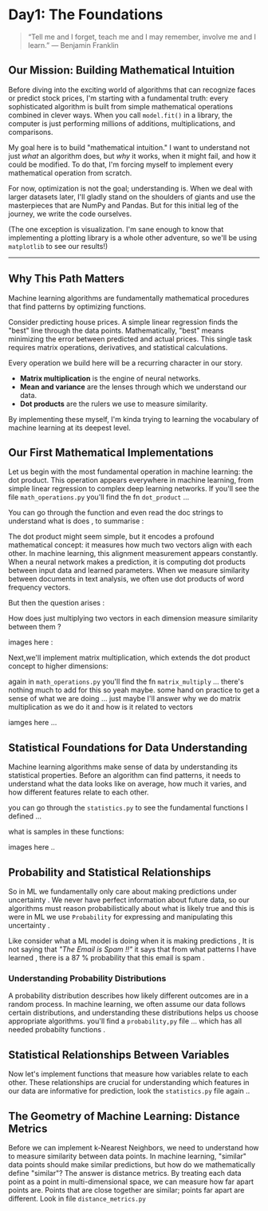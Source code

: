 # Day1: The Foundations

> “Tell me and I forget, teach me and I may remember, involve me and I learn.” — Benjamin Franklin

## Our Mission: Building Mathematical Intuition

Before diving into the exciting world of algorithms that can recognize faces or predict stock prices, I'm starting with a fundamental truth: every sophisticated algorithm is built from simple mathematical operations combined in clever ways. When you call `model.fit()` in a library, the computer is just performing millions of additions, multiplications, and comparisons.

My goal here is to build "mathematical intuition." I want to understand not just _what_ an algorithm does, but _why_ it works, when it might fail, and how it could be modified. To do that, I'm forcing myself to implement every mathematical operation from scratch.

For now, optimization is not the goal; understanding is. When we deal with larger datasets later, I'll gladly stand on the shoulders of giants and use the masterpieces that are NumPy and Pandas. But for this initial leg of the journey, we write the code ourselves.

(The one exception is visualization. I'm sane enough to know that implementing a plotting library is a whole other adventure, so we'll be using `matplotlib` to see our results!)

---

## Why This Path Matters

Machine learning algorithms are fundamentally mathematical procedures that find patterns by optimizing functions.

Consider predicting house prices. A simple linear regression finds the "best" line through the data points. Mathematically, "best" means minimizing the error between predicted and actual prices. This single task requires matrix operations, derivatives, and statistical calculations.

Every operation we build here will be a recurring character in our story.

- **Matrix multiplication** is the engine of neural networks.
- **Mean and variance** are the lenses through which we understand our data.
- **Dot products** are the rulers we use to measure similarity.

By implementing these myself, I'm kinda trying to learning the vocabulary of machine learning at its deepest level.

## Our First Mathematical Implementations

Let us begin with the most fundamental operation in machine learning: the dot product. This operation appears everywhere in machine learning, from simple linear regression to complex deep learning networks. If you'll see the file `math_operations.py` you'll find the fn `dot_product` ...

You can go through the function and even read the doc strings to understand what is does , to summarise :

The dot product might seem simple, but it encodes a profound mathematical concept: it measures how much two vectors align with each other. In machine learning, this alignment measurement appears constantly. When a neural network makes a prediction, it is computing dot products between input data and learned parameters. When we measure similarity between documents in text analysis, we often use dot products of word frequency vectors.

But then the question arises :

How does just multiplying two vectors in each dimension measure similarity between them ?

images here :

Next,we'll implement matrix multiplication, which extends the dot product concept to higher dimensions:

again in `math_operations.py` you'll find the fn `matrix_multiply` ...
there's nothing much to add for this so yeah maybe. some hand on practice to get a sense of what we are doing ... just maybe I'll answer why we do matrix multiplication as we do it and how is it related to vectors

iamges here ...

## Statistical Foundations for Data Understanding

Machine learning algorithms make sense of data by understanding its statistical properties. Before an algorithm can find patterns, it needs to understand what the data looks like on average, how much it varies, and how different features relate to each other.

you can go through the `statistics.py` to see the fundamental functions I defined ...

what is samples in these functions:

images here ..

## Probability and Statistical Relationships

So in ML we fundamentally only care about making predictions under uncertainty . We never have perfect information about future data, so our algorithms must reason probabilistically about what is likely true and this is were in ML we use `Probability` for expressing and manipulating this uncertainty .

Like consider what a ML model is doing when it is making predictions , It is not saying that _"The Email is Spam !!"_ it says that from what patterns I have learned , there is a 87 % probability that this email is spam .

### Understanding Probability Distributions

A probability distribution describes how likely different outcomes are in a random process. In machine learning, we often assume our data follows certain distributions, and understanding these distributions helps us choose appropriate algorithms.
you'll find a `probability,py` file ... which has all needed probabilty functions .

## Statistical Relationships Between Variables

Now let's implement functions that measure how variables relate to each other. These relationships are crucial for understanding which features in our data are informative for prediction, look the `statistics.py` file again ..

## The Geometry of Machine Learning: Distance Metrics

Before we can implement k-Nearest Neighbors, we need to understand how to measure similarity between data points. In machine learning, "similar" data points should make similar predictions, but how do we mathematically define "similar"?
The answer is distance metrics. By treating each data point as a point in multi-dimensional space, we can measure how far apart points are. Points that are close together are similar; points far apart are different.
Look in file `distance_metrics.py`
